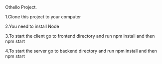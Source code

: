 Othello Project.

1.Clone this project to your computer

2.You need to install Node

3.To start the client go to frontend directory and run npm install and then npm start

4.To start the server go to backend directory and run npm install and then npm start
    
